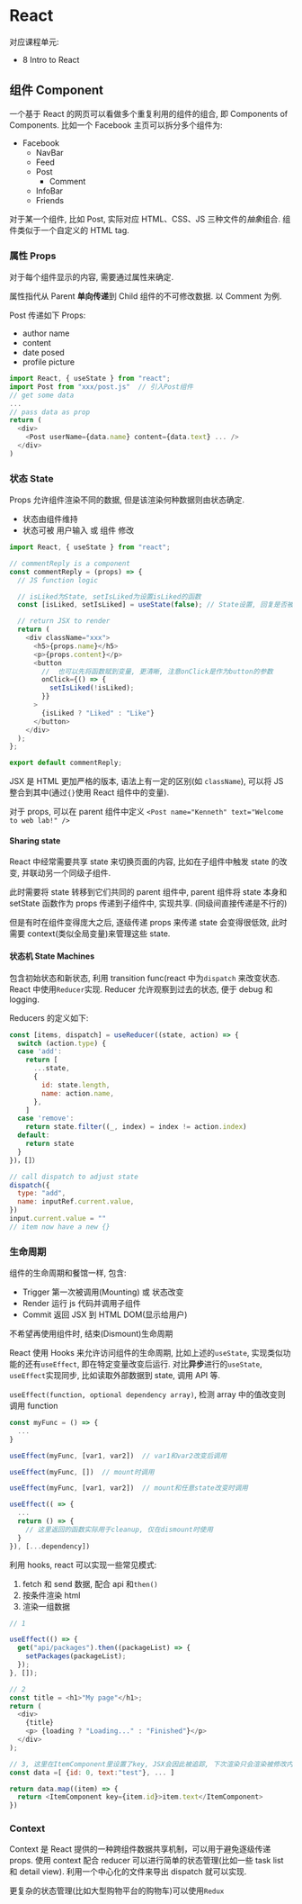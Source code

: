 # React

对应课程单元:

- 8 Intro to React

## 组件 Component

一个基于 React 的网页可以看做多个重复利用的组件的组合, 即 Components of Components. 比如一个 Facebook 主页可以拆分多个组件为:

- Facebook
  - NavBar
  - Feed
  - Post
    - Comment
  - InfoBar
  - Friends

对于某一个组件, 比如 Post, 实际对应 HTML、CSS、JS 三种文件的*抽象*组合. 组件类似于一个自定义的 HTML tag.

### 属性 Props

对于每个组件显示的内容, 需要通过属性来确定.

属性指代从 Parent **单向传递**到 Child 组件的不可修改数据. 以 Comment 为例.

Post 传递如下 Props:

- author name
- content
- date posed
- profile picture

```js
import React, { useState } from "react";
import Post from "xxx/post.js"  // 引入Post组件
// get some data
...
// pass data as prop
return (
  <div>
    <Post userName={data.name} content={data.text} ... />
  </div>
)
```

### 状态 State

Props 允许组件渲染不同的数据, 但是该渲染何种数据则由状态确定.

- 状态由组件维持
- 状态可被 用户输入 或 组件 修改

```js
import React, { useState } from "react";

// commentReply is a component
const commentReply = (props) => {
  // JS function logic

  // isLiked为State, setIsLiked为设置isLiked的函数
  const [isLiked, setIsLiked] = useState(false); // State设置, 回复是否被喜欢的状态

  // return JSX to render
  return (
    <div className="xxx">
      <h5>{props.name}</h5>
      <p>{props.content}</p>
      <button
        //  也可以先将函数赋到变量, 更清晰, 注意onClick是作为button的参数
        onClick={() => {
          setIsLiked(!isLiked);
        }}
      >
        {isLiked ? "Liked" : "Like"}
      </button>
    </div>
  );
};

export default commentReply;
```

JSX 是 HTML 更加严格的版本, 语法上有一定的区别(如 `className`), 可以将 JS 整合到其中(通过`{}`使用 React 组件中的变量).

对于 props, 可以在 parent 组件中定义 `<Post name="Kenneth" text="Welcome to web lab!" />`

#### Sharing state

React 中经常需要共享 state 来切换页面的内容, 比如在子组件中触发 state 的改变, 并联动另一个同级子组件.

此时需要将 state 转移到它们共同的 parent 组件中, parent 组件将 state 本身和 setState 函数作为 props
传递到子组件中, 实现共享. (同级间直接传递是不行的)

但是有时在组件变得庞大之后, 逐级传递 props 来传递 state 会变得很低效, 此时需要 context(类似全局变量)来管理这些 state.

#### 状态机 State Machines

包含初始状态和新状态, 利用 transition func(react 中为`dispatch` 来改变状态. React 中使用`Reducer`实现. Reducer 允许观察到过去的状态, 便于 debug 和 logging.

Reducers 的定义如下:

```jsx
const [items, dispatch] = useReducer((state, action) => {
  switch (action.type) {
  case 'add':
    return [
      ...state,
      {
        id: state.length,
        name: action.name,
      },
    ]
  case 'remove':
    return state.filter((_, index) = index != action.index)
  default:
    return state
  }
})，[]）

// call dispatch to adjust state
dispatch({
  type: "add",
  name: inputRef.current.value,
})
input.current.value = ""
// item now have a new {}
```

### 生命周期

组件的生命周期和餐馆一样, 包含:

- Trigger 第一次被调用(Mounting) 或 状态改变
- Render 运行 js 代码并调用子组件
- Commit 返回 JSX 到 HTML DOM(显示给用户)

不希望再使用组件时, 结束(Dismount)生命周期

React 使用 Hooks 来允许访问组件的生命周期, 比如上述的`useState`, 实现类似功能的还有`useEffect`, 即在特定变量改变后运行. 对比**异步**进行的`useState`, `useEffect`实现同步, 比如读取外部数据到 state, 调用 API 等.

`useEffect(function, optional dependency array)`, 检测 array 中的值改变则调用 function

```js
const myFunc = () => {
  ...
}

useEffect(myFunc, [var1, var2])  // var1和var2改变后调用

useEffect(myFunc, [])  // mount时调用

useEffect(myFunc, [var1, var2])  // mount和任意state改变时调用

useEffect(( => {
  ...
  return () => {
    // 这里返回的函数实际用于cleanup, 仅在dismount时使用
  }
}), [...dependency])
```

利用 hooks, react 可以实现一些常见模式:

1. fetch 和 send 数据, 配合 api 和`then()`
2. 按条件渲染 html
3. 渲染一组数据

```js
// 1

useEffect(() => {
  get("api/packages").then((packageList) => {
    setPackages(packageList);
  });
}, []);

// 2
const title = <h1>"My page"</h1>;
return (
  <div>
    {title}
    <p> {loading ? "Loading..." : "Finished"}</p>
  </div>
);

// 3, 这里在ItemComponent里设置了key, JSX会因此被追踪, 下次渲染只会渲染被修改内容
const data =[ {id: 0, text:"test"}, ... ]

return data.map((item) => {
  return <ItemComponent key={item.id}>item.text</ItemComponent>
})
```

### Context

Context 是 React 提供的一种跨组件数据共享机制，可以用于避免逐级传递 props. 使用 context 配合 reducer 可以进行简单的状态管理(比如一些 task list 和 detail view). 利用一个中心化的文件来导出 dispatch 就可以实现.

更复杂的状态管理(比如大型购物平台的购物车)可以使用`Redux`
